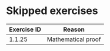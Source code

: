 # Skipped exercises

| Exercise ID | Reason             |
|-------------|--------------------|
| 1.1.25      | Mathematical proof |
